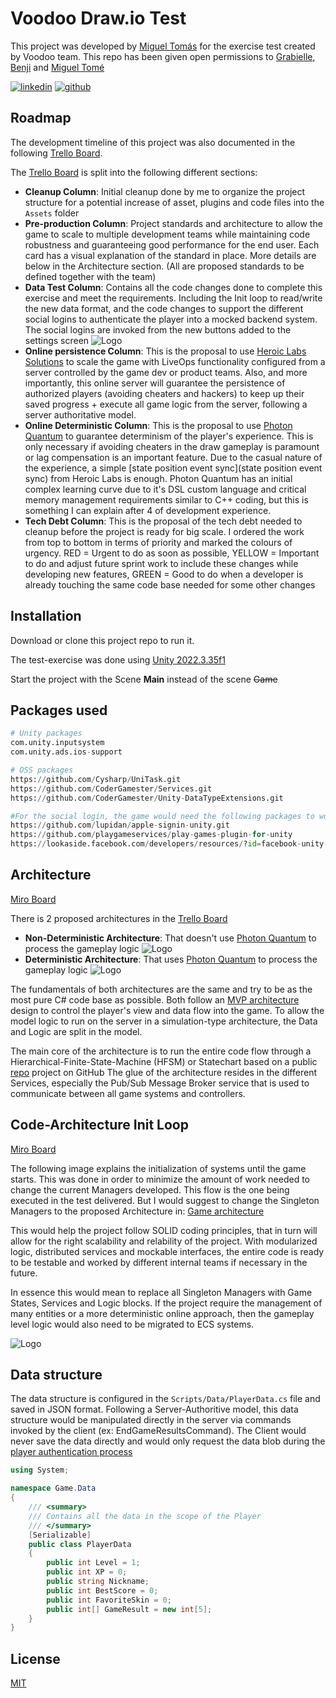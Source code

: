 # Voodoo Draw.io Test

This project was developed by [Miguel Tomás](https://github.com/CoderGamester) for the exercise test created by Voodoo team.
This repo has been given open permissions to [Grabielle](https://github.com/GabrielleVoodo), [Benji](https://github.com/benjivoodoo) and [Miguel Tomé](https://github.com/mtome-mambo)

[![linkedin](https://img.shields.io/badge/linkedin-0A66C2?style=for-the-badge&logo=linkedin&logoColor=white)](https://www.linkedin.com/in/miguel-tomas)
[![github](https://img.shields.io/badge/github-181717?style=for-the-badge&logo=github&logoColor=white)](https://github.com/CoderGamester)

## Roadmap

The development timeline of this project was also documented in the following [Trello Board](https://trello.com/b/ToWAnda7/drawio).

The [Trello Board](https://trello.com/b/ToWAnda7/drawio) is split into the following different sections:
- **Cleanup Column**: Initial cleanup done by me to organize the project structure for a potential increase of asset, plugins and code files into the `Assets` folder
- **Pre-production Column**: Project standards and architecture to allow the game to scale to multiple development teams while maintaining code robustness and guaranteeing good performance for the end user. Each card has a visual explanation of the standard in place. More details are below in the Architecture section. (All are proposed standards to be defined together with the team)
- **Data Test Column**: Contains all the code changes done to complete this exercise and meet the requirements. Including the Init loop to read/write the new data format, and the code changes to support the different social logins to authenticate the player into a mocked backend system. The social logins are invoked from the new buttons added to the settings screen
![Logo](https://trello.com/1/cards/66b8ee8f91d7f7a0b93d749f/attachments/66b8ee912c289c115f0f65bc/download/image.png)
- **Online persistence Column**: This is the proposal to use [Heroic Labs Solutions](https://heroiclabs.com/) to scale the game with LiveOps functionality configured from a server controlled by the game dev or product teams. Also, and more importantly, this online server will guarantee the persistence of authorized players (avoiding cheaters and hackers) to keep up their saved progress + execute all game logic from the server, following a server authoritative model.
- **Online Deterministic Column**: This is the proposal to use [Photon Quantum](https://www.photonengine.com/quantum) to guarantee determinism of the player's experience. This is only necessary if avoiding cheaters in the draw gameplay is paramount or lag compensation is an important feature. Due to the casual nature of the experience, a simple [state position event sync](state position event sync) from Heroic Labs is enough. Photon Quantum has an initial complex learning curve due to it's DSL custom language and critical memory management requirements similar to C++ coding, but this is something I can explain after 4 of development experience.
- **Tech Debt Column**: This is the proposal of the tech debt needed to cleanup before the project is ready for big scale. I ordered the work from top to bottom in terms of priority and marked the colours of urgency. RED = Urgent to do as soon as possible, YELLOW = Important to do and adjust future sprint work to include these changes while developing new features, GREEN = Good to do when a developer is already touching the same code base needed for some other changes

## Installation

Download or clone this project repo to run it.

The test-exercise was done using [Unity 2022.3.35f1](unityhub://2022.3.35f1/011206c7a712)

Start the project with the Scene **Main** instead of the scene ~~Game~~

## Packages used

```python
# Unity packages
com.unity.inputsystem
com.unity.ads.ios-support

# OSS packages
https://github.com/Cysharp/UniTask.git
https://github.com/CoderGamester/Services.git
https://github.com/CoderGamester/Unity-DataTypeExtensions.git

#For the social login, the game would need the following packages to work
https://github.com/lupidan/apple-signin-unity.git
https://github.com/playgameservices/play-games-plugin-for-unity
https://lookaside.facebook.com/developers/resources/?id=facebook-unity-sdk-17.0.0.zip
```

## Architecture

[Miro Board](https://miro.com/app/board/uXjVKsNbvlE=/?share_link_id=929681206943)

There is 2 proposed architectures in the [Trello Board](https://trello.com/b/ToWAnda7/drawio)
- **Non-Deterministic Architecture**: That doesn't use [Photon Quantum](https://www.photonengine.com/quantum) to process the gameplay logic
![Logo](https://trello.com/1/cards/66b12c89f259c379f1d177c5/attachments/66b51bf21702a6ef7a6625ea/previews/66b51bf21702a6ef7a6625f6/download/image.png)
- **Deterministic Architecture**: That uses [Photon Quantum](https://www.photonengine.com/quantum) to process the gameplay logic
![Logo](https://trello.com/1/cards/66b12c89f259c379f1d177c5/attachments/66b8989ec46831254873ccad/previews/66b8989fc46831254873ccb6/download/image.png)

The fundamentals of both architectures are the same and try to be as the most pure C# code base as possible. 
Both follow an [MVP architecture](https://unity.com/how-to/build-modular-codebase-mvc-and-mvp-programming-patterns) design to control the player's view and data flow into the game. To allow the model logic to run on the server in a simulation-type architecture, the Data and Logic are split in the model.

The main core of the architecture is to run the entire code flow through a Hierarchical-Finite-State-Machine (HFSM) or Statechart based on a public [repo](https://github.com/CoderGamester/Statechart-HFSM) project on GitHub
The glue of the architecture resides in the different Services, especially the Pub/Sub Message Broker service that is used to communicate between all game systems and controllers.

## Code-Architecture Init Loop

[Miro Board](https://miro.com/app/board/uXjVKsNbvlE=/?share_link_id=929681206943)

The following image explains the initialization of systems until the game starts. This was done in order to minimize the amount of work needed to change the current Managers developed. 
This flow is the one being executed in the test delivered. But I would suggest to change the Singleton Managers to the proposed Architecture in: [Game architecture](https://trello.com/c/clRqD5jc/4-architecture-to-run-online)

This would help the project follow SOLID coding principles, that in turn will allow for the right scalability and relability of the project. With modularized logic, distributed services and mockable interfaces, the entire code is ready to be testable and worked by different internal teams if necessary in the future.

In essence this would mean to replace all Singleton Managers with Game States, Services and Logic blocks. If the project require the management of many entities or a more deterministic online approach, then the gameplay level logic would also need to be migrated to ECS systems.

![Logo](https://trello.com/1/cards/66b89451d3ab23522fdce78a/attachments/66b898e36816ec719acba253/previews/66b898e46816ec719acba25c/download/image.png)

## Data structure

The data structure is configured in the `Scripts/Data/PlayerData.cs` file and saved in JSON format.
Following a Server-Authoritive model, this data structure would be manipulated directly in the server via commands invoked by the client (ex: EndGameResultsCommand). The Client would never save the data directly and would only request the data blob during the [player authentication process](https://trello.com/1/cards/66b89451d3ab23522fdce78a/attachments/66b898e36816ec719acba253/previews/66b898e46816ec719acba25c/download/image.png)

```csharp
using System;

namespace Game.Data
{
	/// <summary>
	/// Contains all the data in the scope of the Player 
	/// </summary>
	[Serializable]
	public class PlayerData
	{
		public int Level = 1;
		public int XP = 0;
		public string Nickname;
		public int BestScore = 0;
		public int FavoriteSkin = 0;
		public int[] GameResult = new int[5];
	}
}
```

## License

[MIT](https://choosealicense.com/licenses/mit/)